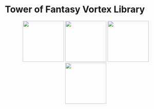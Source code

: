 # Tower of Fantasy Vortex Library

<p align="center" width="100%">
    <img height="128px" src="https://cdn.7tv.app/emote/6319eda18cf0978e2955940a/4x.webp"></a>
    <img height="128px" src="https://cdn.7tv.app/emote/65c2a83580e016b01c359f65/4x.webp"></a>
    <img height="128px" src="https://cdn.7tv.app/emote/63f8101de5d9925da811ed58/4x.webp"></a>
    <img height="128px" src="https://cdn.7tv.app/emote/631e5c605a703c4a98db593c/4x.webp"></a>
</p>
